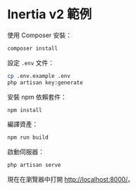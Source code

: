 # Inertia v2 範例

使用 Composer 安裝：

```bash
composer install
```

設定 `.env` 文件：

```bash
cp .env.example .env
php artisan key:generate
```

安裝 npm 依賴套件：

```bash
npm install
```

編譯資產：

```bash
npm run build
```

啟動伺服器：

```bash
php artisan serve
```

現在在瀏覽器中打開 [http://localhost:8000/](http://localhost:8000/)。

